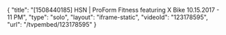 {
    "title": "[1508440185] HSN | ProForm Fitness featuring X Bike 10.15.2017 - 11 PM",
    "type": "solo",
    "layout": "iframe-static",
    "videoId": "123178595",
    "url": "\/tvpembed\/123178595"
}